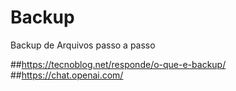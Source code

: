 # Backup
Backup de Arquivos passo a passo

##https://tecnoblog.net/responde/o-que-e-backup/
##https://chat.openai.com/

